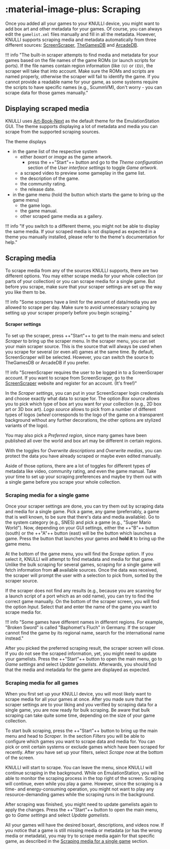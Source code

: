 # :material-image-plus: Scraping

Once you added all your games to your KNULLI device, you might want to add box art and other metadata for your games. Of course, you can always edit the `gamelist.xml` files manually and fill in all the metadata. However, KNULLI supports scraping media and metadata automatically from three different sources: [ScreenScraper](https://www.screenscraper.fr), [TheGamesDB](https://thegamesdb.net) and [ArcadeDB](http://adb.arcadeitalia.net).

!!! info "The built-in scraper attempts to find media and metadata for your games based on the file names of the game ROMs (or launch scripts for ports). If the file names contain region information (like `(U)` or `(EU)`, the scraper will take that into account. Make sure the ROMs and scripts are named properly, otherwise the scraper will fail to identify the game. If you cannot provide a readable name for your game, as some systems require the scripts to have specific names (e.g., ScummVM), don't worry - you can scrape data for those games manually."

## Displaying scraped media

KNULLI uses [Art-Book-Next](https://github.com/anthonycaccese/art-book-next-es) as the default theme for the EmulationStation GUI. The theme supports displaying a lot of metadata and media you can scrape from the supported scraping sources.

The theme displays

* in the game list of the respective system
    * either *boxart* or *image* as the game artwork.
        * press the ++"Start"++ button and go to the *Theme configuration* section of the *User interface settings* to toggle *Game artwork*.
    * a scraped video to preview some gameplay in the game list.
    * the description of the game.
    * the community rating.
    * the release date.
* in the game menu (hold the button which starts the game to bring up the game menu)
    * the game logo.
    * the game manual.
    * other scraped game media as a gallery.

!!! info "If you switch to a different theme, you might not be able to display the same media. If your scraped media is not displayed as expected in a theme you manually installed, please refer to the theme's documentation for help."

## Scraping media

To scrape media from any of the sources KNULLI supports, there are two different options. You may either scrape media for your whole collection (or parts of your collection) or you can scrape media for a single game. But before you scrape, make sure that your scraper settings are set up the way you like them to be.

!!! info "Some scrapers have a limit for the amount of data/media you are allowed to scrape per day. Make sure to avoid unnecessary scraping by setting up your scraper properly before you begin scraping."

#### Scraper settings

To set up the scraper, press ++"Start"++ to get to the main menu and select *Scraper* to bring up the scraper menu. In the scraper menu, you can set your main scraper source. This is the source that will always be used when you scrape for several (or even all) games at the same time. By default, ScreenScraper will be selected. However, you can switch the source to TheGamesDB or ArcadeDB if you prefer.

!!! info "ScreenScraper requires the user to be logged in to a ScreenScraper account. If you want to scrape from ScreenScraper, go to the [ScreenScraper](https://www.screenscraper.fr) website and register for an account. (It's free!)"

In the *Scraper settings*, you can put in your ScreenScraper login credentials and choose exactly what data to scrape for. The option *Box source* allows you to pick which type of box art you want for your collection (e.g., 2D box art or 3D box art). *Logo source* allows to pick from a number of different types of logos (*wheel* corresponds to the logo of the game on a transparent background without any further decorations, the other options are stylized variants of the logo).

You may also pick a *Preferred region*, since many games have been published all over the world and box art may be different in certain regions.

With the toggles for *Overwrite descriptions* and *Overwrite medias*, you can protect the data you have already scraped or maybe even edited manually.

Aside of those options, there are a lot of toggles for different types of metadata like video, community rating, and even the game manual. Take your time to set up your scraping preferences and maybe try them out with a single game before you scrape your whole collection.

### Scraping media for a single game

Once your scraper settings are done, you can try them out by scraping data and media for a single game. Pick a game, any game (preferrably, a game that is well known, to be sure that there's data and media available). Go to the system category (e.g., SNES) and pick a game (e.g., "Super Mario World"). Now, depending on your GUI settings, either the ++"B"++ button (south) or the ++"A"++ button (east) will be the button which launches a game. Press the button that launches your games and **hold it** to bring up the game menu.

At the bottom of the game menu, you will find the *Scrape* option. If you select it, KNULLI will attempt to find metadata and media for that game. Unlike the bulk scraping for several games, scraping for a single game will fetch information from **all** available sources. Once the data was received, the scraper will prompt the user with a selection to pick from, sorted by the scraper source.

If the scraper does not find any results (e.g., because you are scanning for a launch script of a port which as an odd name), you can try to find the correct game manually. On the bottom of the scraper screen, you will find the option *Input*. Select that and enter the name of the game you want to scrape media for.

!!! info "Some games have different names in different regions. For example, "Broken Sword" is called "Baphomet's Fluch" in Germany. If the scraper cannot find the game by its regional name, search for the international name instead."

After you picked the preferred scraping result, the scraper screen will close. If you do not see the scraped information, yet, you might need to update your gamelists. Press the ++"Start"++ button to open the main menu, go to *Game settings* and select *Update gamelists*. Afterwards, you should find that the media and metadata for the game are displayed as expected.

### Scraping media for all games

When you first set up your KNULLI device, you will most likely want to scrape media for all your games at once. After you made sure that the scraper settings are to your liking and you verified by scraping data for a single game, you are now ready for bulk scraping. Be aware that bulk scraping can take quite some time, depending on the size of your game collection.

To start bulk scraping, press the ++"Start"++ button to bring up the main menu and head to *Scraper*. In the section *Filters* you will be able to configure which games you want to scrape data and media for. You can pick or omit certain systems or exclude games which have been scraped for recently. After you have set up your filters, select *Scrape now* at the bottom of the screen.

KNULLI will start to scrape. You can leave the menu, since KNULLI will continue scraping in the background. While on EmulationStation, you will be able to monitor the scraping process in the top right of the screen. Scraping will continue, even while you play a game. However, since the scraping is a time- and energy-consuming operation, you might not want to play any resource-demanding games while the scraping runs in the background.

After scraping was finished, you might need to update gamelists again to apply the changes. Press the ++"Start"++ button to open the main menu, go to *Game settings* and select *Update gamelists*.

All your games will have the desired boxart, descriptions, and videos now. If you notice that a game is still missing media or metadata (or has the wrong media or metadata), you may try to scrape media again for that specific game, as described in the [Scraping media for a single game](#scraping-media-for-a-single-game) section.

